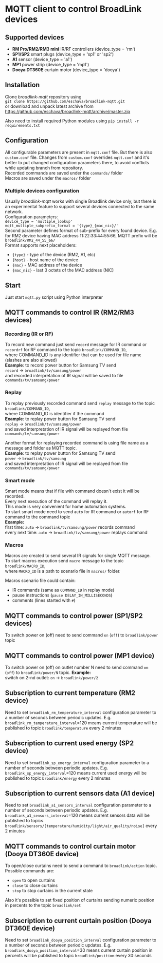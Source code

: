 # MQTT client to control BroadLink devices

## Supported devices
   * **RM Pro/RM2/RM3 mini** IR/RF controllers (device_type = 'rm')  
   * **SP1/SP2** smart plugs (device_type = 'sp1' or 'sp2')  
   * **A1** sensor (device_type = 'a1')  
   * **MP1** power strip (device_type = 'mp1')  
   * **Dooya DT360E** curtain motor (device_type = 'dooya')  

 
## Installation
Clone *broadlink-mqtt* repository using  
`git clone https://github.com/eschava/broadlink-mqtt.git`  
or download and unpack latest archive from  
https://github.com/eschava/broadlink-mqtt/archive/master.zip  

Also need to install required Python modules using
`pip install -r requirements.txt`  

## Configuration
All configurable parameters are present in `mqtt.conf` file. But there is also `custom.conf` file. Changes from `custom.conf` overrides `mqtt.conf` and it's better to put changed configuration parameters there, to avoid conflicts while updating branch from repository.   
Recorded commands are saved under the `commands/` folder  
Macros are saved under the `macros/` folder

### Multiple devices configuration
Usually *broadlink-mqtt* works with single Broadlink device only, but there is an experimental feature to support several devices connected to the same network.   
Configuration parameters:   
`device_type = 'multiple_lookup'`  
`mqtt_multiple_subprefix_format = '{type}_{mac_nic}/'`  
Second parameter defines format of sub-prefix for every found device. E.g. for RM2 device having MAC address 11:22:33:44:55:66, MQTT prefix will be  
`broadlink/RM2_44_55_66/`  
Format supports next placeholders:  
   * `{type}` - type of the device (RM2, A1, etc)  
   * `{host}` - host name of the device  
   * `{mac}` - MAC address of the device  
   * `{mac_nic}` - last 3 octets of the MAC address (NIC)  


## Start
Just start `mqtt.py` script using Python interpreter

## MQTT commands to control IR (RM2/RM3 devices)
### Recording (IR or RF)
To record new command just send `record` message for IR command or `recordrf` for RF command to the topic `broadlink/COMMAND_ID`,  
where COMMAND_ID is any identifier that can be used for file name (slashes are also allowed)  
**Example**: to record power button for Samsung TV send  
`record` -> `broadlink/tv/samsung/power`  
and recorded interpretation of IR signal will be saved to file `commands/tv/samsung/power`

### Replay
To replay previously recorded command send `replay` message to the topic `broadlink/COMMAND_ID`,  
where COMMAND_ID is identifier if the command  
**Example**: to replay power button for Samsung TV send  
`replay` -> `broadlink/tv/samsung/power`  
and saved interpretation of IR signal will be replayed from file `commands/tv/samsung/power`

Another format for replaying recorded command is using file name as a message and folder as MQTT topic.  
**Example**: to replay power button for Samsung TV send  
`power` -> `broadlink/tv/samsung`  
and saved interpretation of IR signal will be replayed from file `commands/tv/samsung/power`

### Smart mode
Smart mode means that if file with command doesn't exist it will be recorded.  
Every next execution of the command will replay it.  
This mode is very convenient for home automation systems.  
To start smart mode need to send `auto` for IR command or `autorf` for RF command to the command topic   
**Example:**  
first time: `auto` -> `broadlink/tv/samsung/power` records command  
every next time: `auto` -> `broadlink/tv/samsung/power` replays command  

### Macros
Macros are created to send several IR signals for single MQTT message.  
To start macros execution send `macro` message to the topic `broadlink/MACRO_ID`,  
where `MACRO_ID` is a path to scenario file in `macros/` folder.  

Macros scenario file could contain:
 - IR commands (same as `COMMAND_ID` in replay mode)
 - pause instructions (`pause DELAY_IN_MILLISECONDS`)
 - comments (lines started with `#`)
 
## MQTT commands to control power (SP1/SP2 devices)
To switch power on (off) need to send command `on` (`off`) to `broadlink/power` topic

## MQTT commands to control power (MP1 device)
To switch power on (off) on outlet number N need to send command `on` (`off`) to `broadlink/power/N` topic.
**Example:**  
switch on 2-nd outlet: `on` -> `broadlink/power/2`

## Subscription to current temperature (RM2 device)
Need to set `broadlink_rm_temperature_interval` configuration parameter to a number of seconds between periodic updates.
E.g. 
`broadlink_rm_temperature_interval`=120
means current temperature will be published to topic `broadlink/temperature` every 2 minutes

## Subscription to current used energy (SP2 device)
Need to set `broadlink_sp_energy_interval` configuration parameter to a number of seconds between periodic updates.
E.g. 
`broadlink_sp_energy_interval`=120
means current used energy will be published to topic `broadlink/energy` every 2 minutes

## Subscription to current sensors data (A1 device)
Need to set `broadlink_a1_sensors_interval` configuration parameter to a number of seconds between periodic updates.
E.g. 
`broadlink_a1_sensors_interval`=120
means current sensors data will be published to topics `broadlink/sensors/[temperature/humidity/light/air_quality/noise]` every 2 minutes

## MQTT commands to control curtain motor (Dooya DT360E device)
To open/close curtains need to send a command to `broadlink/action` topic.  
Possible commands are:  
  - `open` to open curtains
  - `close` to close curtains
  - `stop` to stop curtains in the current state  

Also it's possible to set fixed position of curtains sending numeric position in percents to the topic `broadlink/set`

## Subscription to current curtain position (Dooya DT360E device)
Need to set `broadlink_dooya_position_interval` configuration parameter to a number of seconds between periodic updates.
E.g. 
`broadlink_dooya_position_interval`=30
means current curtain position in percents will be published to topic `broadlink/position` every 30 seconds  


